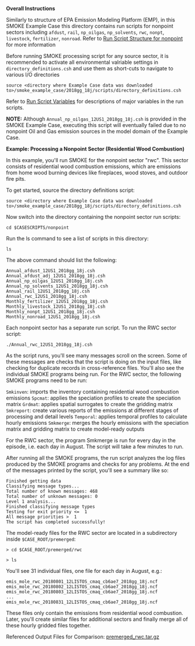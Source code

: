 **Overall Instructions**

Similarly to structure of EPA Emission Modeling Platform (EMP), in this SMOKE Example Case this directory contains run scripts 
for nonpoint sectors including `afdust`, `rail`, `np_oilgas`, `np_solvents`, `rwc`, `nonpt`, `livestock`, `fertilizer`, `nonroad`. 
Refer to [Run Script Structure for nonpoint](https://github.com/CEMPD/SMOKE/wiki/A.-Overall-Instructions-on-Running-SMOKE-using-EPA's-Emissions-Modeling-Platforms#casescriptsnonpoint) for more information

Before running SMOKE processing script for any source sector, it is recommended to activate all environmental valriable settings in `directory_definitions.csh` and use them as short-cuts to navigate to various I/O directories

```
source <directory where Example Case data was downloaded to>/smoke_example_case/2018gg_18j/scripts/directory_definitions.csh
```

Refer to [Run Script Variables](https://github.com/CEMPD/SMOKE/wiki/A.-Overall-Instructions-on-Running-SMOKE-using-EPA's-Emissions-Modeling-Platforms#run-script-variables) for descriptions of major variables in the run scripts.

**NOTE:** Although `Annual_np_oilgas_12US1_2018gg_18j.csh` is provided in the SMOKE Example Case, executing this script will eventually failed due to no nonpoint Oil and Gas emission sources in the model domain of the Example Case.

**Example: Processing a Nonpoint Sector (Residential Wood Combustion)**

In this example, you'll run SMOKE for the nonpoint sector "rwc". This sector consists of residential wood combustion emissions, which are emissions from home wood burning devices like fireplaces, wood stoves, and outdoor fire pits.

To get started, source the directory definitions script:

```
source <directory where Example Case data was downloaded to>/smoke_example_case/2018gg_18j/scripts/directory_definitions.csh
```

Now switch into the directory containing the nonpoint sector run scripts:

```
cd $CASESCRIPTS/nonpoint
```

Run the ls command to see a list of scripts in this directory:

```
ls
```

The above command should list the following:

```
Annual_afdust_12US1_2018gg_18j.csh
Annual_afdust_adj_12US1_2018gg_18j.csh
Annual_np_oilgas_12US1_2018gg_18j.csh
Annual_np_solvents_12US1_2018gg_18j.csh
Annual_rail_12US1_2018gg_18j.csh
Annual_rwc_12US1_2018gg_18j.csh
Monthly_fertilizer_12US1_2018gg_18j.csh
Monthly_livestock_12US1_2018gg_18j.csh
Monthly_nonpt_12US1_2018gg_18j.csh
Monthly_nonroad_12US1_2018gg_18j.csh
```

Each nonpoint sector has a separate run script. To run the RWC sector script:

```
./Annual_rwc_12US1_2018gg_18j.csh
```

As the script runs, you'll see many messages scroll on the screen. Some of these messages are checks that the script is doing on the input files, like checking for duplicate records in cross-reference files. You'll also see the individual SMOKE programs being run. For the RWC sector, the following SMOKE programs need to be run:

`Smkinven`: imports the inventory containing residential wood combustion emissions
`Spcmat`: applies the speciation profiles to create the speciation matrix
`Grdmat`: applies spatial surrogates to create the gridding matrix
`Smkreport`: create various reports of the emissions at different stages of processing and detail levels
`Temporal`: applies temporal profiles to calculate hourly emissions
`Smkmerge`: merges the hourly emissions with the speciation matrix and gridding matrix to create model-ready outputs

For the RWC sector, the program Smkmerge is run for every day in the episode, i.e. each day in August. The script will take a few minutes to run.

After running all the SMOKE programs, the run script analyzes the log files produced by the SMOKE programs and checks for any problems. At the end of the messages printed by the script, you'll see a summary like so:

```
Finished getting data
Classifying message types...
Total number of known messages: 468
Total number of unknown messages: 0
Level 1 analysis...
Finished classifying message types
Testing for exit priority <=  1
All message priorities >  1
The script has completed successfully!
```

The model-ready files for the RWC sector are located in a subdirectory inside `$CASE_ROOT/premerged`:

```
> cd $CASE_ROOT/premerged/rwc
```

```
> ls
```

You'll see 31 individual files, one file for each day in August, e.g.:

```
emis_mole_rwc_20180801_12LISTOS_cmaq_cb6ae7_2018gg_18j.ncf
emis_mole_rwc_20180802_12LISTOS_cmaq_cb6ae7_2018gg_18j.ncf
emis_mole_rwc_20180803_12LISTOS_cmaq_cb6ae7_2018gg_18j.ncf
...
emis_mole_rwc_20180831_12LISTOS_cmaq_cb6ae7_2018gg_18j.ncf
```

These files only contain the emissions from residential wood combustion. Later, you'll create similar files for additional sectors and finally merge all of these hourly gridded files together.


Referenced Output Files for Comparison: [premerged_rwc.tar.gz](https://drive.google.com/file/d/1Ac69M6HGuh3ieBY03fbbMWlmsC2zrFyt/view?usp=share_link)

